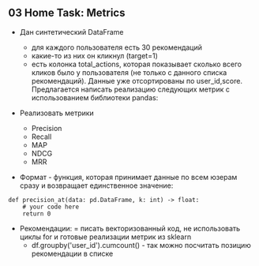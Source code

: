 
## 03 Home Task: Metrics

- Дан синтетический DataFrame
    - для каждого пользователя есть 30 рекомендаций
    - какие-то из них он кликнул (target=1)
    - есть колонка total_actions, которая показывает сколько всего кликов было у пользователя (не только с данного списка рекомендаций). Данные уже отсортированы по user_id,score. Предлагается написать реализацию следующих метрик с использованием библиотеки pandas:

- Реализовать метрики
    - Precision
    - Recall
    - MAP
    - NDCG
    - MRR

- Формат - функция, которая принимает данные по всем юзерам сразу и возвращает единственное значение:
```
def precision_at(data: pd.DataFrame, k: int) -> float:
	# your code here
	return 0
```

- Рекомендации:
    = писать векторизованный код, не использовать циклы for и готовые реализации метрик из sklearn
    - df.groupby('user_id').cumcount() - так можно посчитать позицию рекомендации в списке